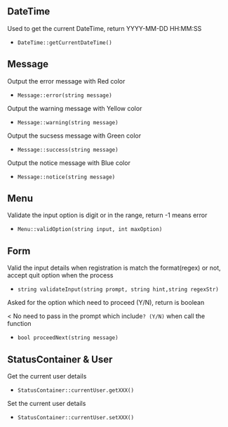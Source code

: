 ## DateTime

Used to get the current DateTime, return YYYY-MM-DD HH:MM:SS

- `DateTime::getCurrentDateTime()`


## Message

Output the error message with Red color

- `Message::error(string message)`

Output the warning message with Yellow color

- `Message::warning(string message)`

Output the sucsess message with Green color

- `Message::success(string message)`

Output the notice message with Blue color

- `Message::notice(string message)`


## Menu

Validate the input option is digit or in the range, return -1 means error

- `Menu::validOption(string input, int maxOption)`


## Form

Valid the input details when registration is match the format(regex) or not, accept quit option when the process

- `string validateInput(string prompt, string hint,string regexStr) `

Asked for the option which need to proceed (Y/N), return is boolean

< No need to pass in the prompt which include`? (Y/N)` when call the function

- `bool proceedNext(string message) `


## StatusContainer & User

Get the current user details

- `StatusContainer::currentUser.getXXX()`

Set the current user details

- `StatusContainer::currentUser.setXXX()`